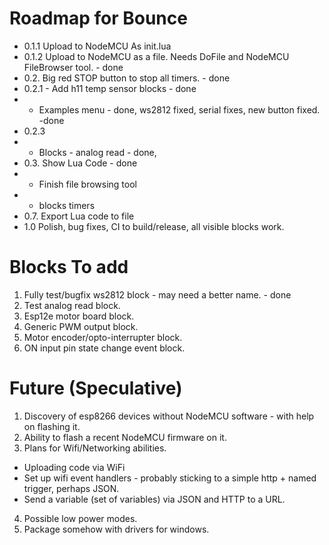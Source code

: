 # Roadmap for Bounce

* 0.1.1 Upload to NodeMCU As init.lua
* 0.1.2 Upload to NodeMCU as a file. Needs DoFile and NodeMCU FileBrowser tool. - done
* 0.2. Big red STOP button to stop all timers. - done
* 0.2.1 - Add h11 temp sensor blocks - done
* - Examples menu - done, ws2812 fixed, serial fixes, new button fixed. -done
* 0.2.3
* - Blocks - analog read - done, 
* 0.3. Show Lua Code - done
* - Finish file browsing tool
* - blocks  timers
* 0.7. Export Lua code to file
* 1.0 Polish, bug fixes, CI to build/release, all visible blocks work.  

# Blocks To add

1. Fully test/bugfix ws2812 block - may need a better name. - done
2. Test analog read block.
3. Esp12e motor board block.
4. Generic PWM output block.
5. Motor encoder/opto-interrupter block.
6. ON input pin state change event block.

# Future (Speculative)

1. Discovery of esp8266 devices without NodeMCU software - with help on flashing it.
2. Ability to flash a recent NodeMCU firmware on it.
3. Plans for Wifi/Networking abilities.
  * Uploading code via WiFi 
  * Set up wifi event handlers - probably sticking to a simple http + named trigger, perhaps JSON. 
  * Send a variable (set of variables) via JSON and HTTP to a URL.
4. Possible low power modes.
5. Package somehow with drivers for windows.
